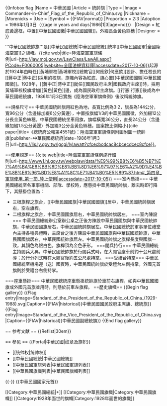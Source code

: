 {{Infobox flag
|Name = 中華民國
|Article = 統帥旗
|Type = 
|Image = Commander-in-Chief_Flag_of_the_Republic_of_China.svg
|Nickname = 
|Morenicks = 
|Use = 
|Symbol = {{FIAV|normal}}
|Proportion = 2:3
|Adoption = 1986年1月3日（{{age in years and days|1986|1|3|age=no}}）
|Design = 紅底黃邊框，中置[[中華民國國徽|中華民國國徽]]，外綴長金黃色絲穗
|Designer = 
}}

'''中華民國統帥旗'''是[[中華民國總統|中華民國總統]]統率[[中華民國國軍|全國陸海空軍]]之旗幟。<ref>{{cite web|title=陸海空軍軍旗條例|url=http://law.moj.gov.tw/LawClass/LawAll.aspx?PCode=F0060005|website=全國法規資料庫|accessdate=2017-10-06}}</ref>起源於1924年由時任[[黃埔軍校|黃埔軍校]]總教官[[何應欽|何應欽]]設計、擔任校長的[[蔣中正|蔣中正]]採用的校旗，旗幟內容為紅底、旗心置[[中華民國國徽|中華民國國徽]]。1928年，[[蔣中正|蔣中正]]就任[[國民政府主席|國民政府主席]]時，採用黃埔軍校校旗增加[[黃色|黃色]]邊，成為國民政府主席旗。[[行憲|行憲]]後成為中華民國總統旗，1986年1月3日實施《陸海空軍軍旗條例》後改稱統帥旗。

==規格尺寸==
中華民國統帥旗用紅色為地，長寬比例為3:2，旗長為144公分，寬96公分（含邊緣加綴6公分黃邊），中置按旗幅1/3的中華民國國徽，外加綴12公分長金黃色絲穗。中華民國總統坐車用旗，旗幅橫寬36公分，直長24公分（含邊緣加綴1.5公分黃邊）外加綴3公分金黃色絲穗，圖案按比例縮小<ref>{{cite paper|title=《總統府公報第4551號》：陸海空軍軍旗條例附圖附圖一統帥旗|publisher=中華民國總統府|date=1986年1月3日|url=http://lis.ly.gov.tw/lgcgi/lylawatt?cfcecbcdcac8cbcecdcec8cfce}}</ref>。

==使用規定==
<ref>{{cite web|title=陸海空軍軍旗條例施行細則|url=http://www1.hl.gov.tw/webplaw/data/%E9%99%B8%E6%B5%B7%E7%A9%BA%E8%BB%8D%E8%BB%8D%E6%97%97%E6%A2%9D%E4%BE%8B%E6%96%BD%E8%A1%8C%E7%B4%B0%E5%89%87.htm#_第四章_軍旗使用_第一節_陸上使用|accessdate=2017-10-05}}</ref>
===室內懸掛===
中華民國總統至各軍事機關、部隊、學校時，應懸掛中華民國統帥旗，離去時即行降下，其懸掛位置為：
* 三根旗桿之旗台，[[中華民國國旗|中華民國國旗]]居中，中華民國統帥旗居右，空左旗桿。
* 二根旗桿之旗台，中華民國國旗居右，中華民國統帥旗居左。
===室內陳設===
中華民國總統辦公室辦公桌之正後方陳設中華民國國旗與中華民國統帥旗，中華民國國旗居右，中華民國統帥旗居左。中華民國總統於軍事單位禮堂內主持各種典禮時，主席台之後方陳設中華民國國旗與中華民國統帥旗，中華民國國旗居右，中華民國統帥旗居左。中華民國統帥旗之旗桿長度與國旗一致，其顏色為銀白色，旗桿頂為金色矛形。
===閱兵持行===
中華民國總統主持閱兵大典，中華民國統帥旗於行閱兵式時，在大閱官座車前約十公尺處前導；於行分列式時在大閱官後約五公尺處持掌。
===受禮台持掌===
中華民國總統至機場迎（送）國賓時，中華民國統帥旗於受禮台左側持掌，外國元首旗則於受禮台右側持掌。

===座車懸掛===
中華民國總統座車懸掛統帥旗於車前右旗桿，如與中華民國國旗或外國元首旗並用時，則懸於前車左旗桿。
==歷史旗幟==
{{Begin flag gallery}}
{{Flag entry|Image=Standard_of_the_President_of_the_Republic_of_China_(1929-1988).svg|Caption={{FIAV|historical}}中華民國國民政府主席旗、總統旗}}
{{Flag entry|Image=Standard_of_the_Vice_President_of_the_Republic_of_China.svg|Caption={{FIAV|historical}}中華民國副總統旗}}
{{End flag gallery}}

== 参考文献 ==
{{Reflist|30em}}

== 参见 ==
{{Portal|中華民國|纹章及旗帜}}
* [[统帅权|统帅权]]
* [[中華民國總統|中華民國總統]]
* [[中華民國軍旗列表|中華民國軍旗列表]]
* [[中華民國旗幟列表|中華民國旗幟列表]]

{{-}}
{{中華民國國家元首}}

[[Category:中華民國總統|+]]
[[Category:中華民國旗幟|Category:中華民國旗幟]]
[[Category:1928年面世的旗幟|Category:1928年面世的旗幟]]